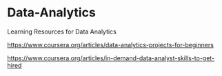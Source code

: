 # Data-Analytics
Learning Resources for Data Analytics 

https://www.coursera.org/articles/data-analytics-projects-for-beginners

https://www.coursera.org/articles/in-demand-data-analyst-skills-to-get-hired
